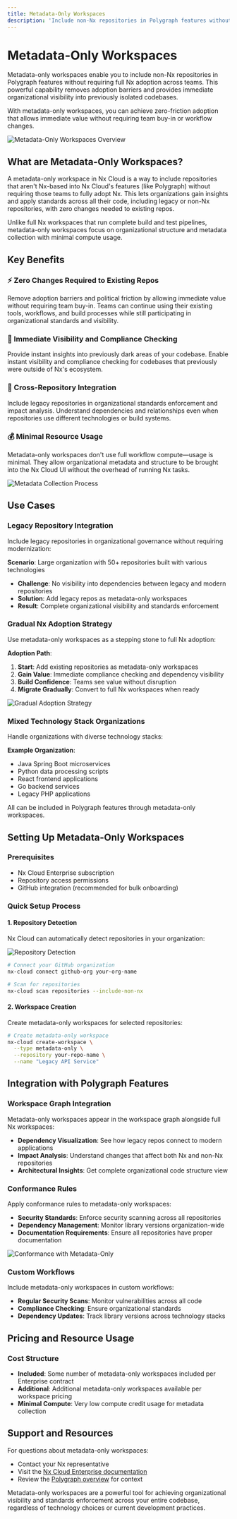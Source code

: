 ```yaml
---
title: Metadata-Only Workspaces
description: 'Include non-Nx repositories in Polygraph features without requiring full Nx adoption. Enable zero-friction onboarding for legacy and existing repositories.'
---
```


# Metadata-Only Workspaces

Metadata-only workspaces enable you to include non-Nx repositories in Polygraph features without requiring full Nx adoption across teams. This powerful capability removes adoption barriers and provides immediate organizational visibility into previously isolated codebases.

With metadata-only workspaces, you can achieve zero-friction adoption that allows immediate value without requiring team buy-in or workflow changes.

![Metadata-Only Workspaces Overview](/docs/nx-cloud/enterprise/polygraph/screenshots/metadata-only-overview.png)

## What are Metadata-Only Workspaces?

A metadata-only workspace in Nx Cloud is a way to include repositories that aren't Nx-based into Nx Cloud's features (like Polygraph) without requiring those teams to fully adopt Nx. This lets organizations gain insights and apply standards across all their code, including legacy or non-Nx repositories, with zero changes needed to existing repos.

Unlike full Nx workspaces that run complete build and test pipelines, metadata-only workspaces focus on organizational structure and metadata collection with minimal compute usage.

## Key Benefits

### ⚡ Zero Changes Required to Existing Repos
Remove adoption barriers and political friction by allowing immediate value without requiring team buy-in. Teams can continue using their existing tools, workflows, and build processes while still participating in organizational standards and visibility.

### 👀 Immediate Visibility and Compliance Checking
Provide instant insights into previously dark areas of your codebase. Enable instant visibility and compliance checking for codebases that previously were outside of Nx's ecosystem.

### 🔗 Cross-Repository Integration
Include legacy repositories in organizational standards enforcement and impact analysis. Understand dependencies and relationships even when repositories use different technologies or build systems.

### 💰 Minimal Resource Usage
Metadata-only workspaces don't use full workflow compute—usage is minimal. They allow organizational metadata and structure to be brought into the Nx Cloud UI without the overhead of running Nx tasks.

![Metadata Collection Process](/docs/nx-cloud/enterprise/polygraph/screenshots/metadata-collection-process.png)

## Use Cases

### Legacy Repository Integration
Include legacy repositories in organizational governance without requiring modernization:

**Scenario**: Large organization with 50+ repositories built with various technologies
- **Challenge**: No visibility into dependencies between legacy and modern repositories
- **Solution**: Add legacy repos as metadata-only workspaces
- **Result**: Complete organizational visibility and standards enforcement

### Gradual Nx Adoption Strategy
Use metadata-only workspaces as a stepping stone to full Nx adoption:

**Adoption Path**:
1. **Start**: Add existing repositories as metadata-only workspaces
2. **Gain Value**: Immediate compliance checking and dependency visibility
3. **Build Confidence**: Teams see value without disruption
4. **Migrate Gradually**: Convert to full Nx workspaces when ready

![Gradual Adoption Strategy](/docs/nx-cloud/enterprise/polygraph/screenshots/gradual-adoption-strategy.png)

### Mixed Technology Stack Organizations
Handle organizations with diverse technology stacks:

**Example Organization**:
- Java Spring Boot microservices
- Python data processing scripts
- React frontend applications
- Go backend services
- Legacy PHP applications

All can be included in Polygraph features through metadata-only workspaces.

## Setting Up Metadata-Only Workspaces

### Prerequisites
- Nx Cloud Enterprise subscription
- Repository access permissions
- GitHub integration (recommended for bulk onboarding)

### Quick Setup Process

#### 1. Repository Detection
Nx Cloud can automatically detect repositories in your organization:

![Repository Detection](/docs/nx-cloud/enterprise/polygraph/screenshots/repository-detection.png)

```bash
# Connect your GitHub organization
nx-cloud connect github-org your-org-name

# Scan for repositories
nx-cloud scan repositories --include-non-nx
```

#### 2. Workspace Creation
Create metadata-only workspaces for selected repositories:

```bash
# Create metadata-only workspace
nx-cloud create-workspace \
  --type metadata-only \
  --repository your-repo-name \
  --name "Legacy API Service"
```

## Integration with Polygraph Features

### Workspace Graph Integration
Metadata-only workspaces appear in the workspace graph alongside full Nx workspaces:

- **Dependency Visualization**: See how legacy repos connect to modern applications
- **Impact Analysis**: Understand changes that affect both Nx and non-Nx repositories
- **Architectural Insights**: Get complete organizational code structure view

### Conformance Rules
Apply conformance rules to metadata-only workspaces:

- **Security Standards**: Enforce security scanning across all repositories
- **Dependency Management**: Monitor library versions organization-wide
- **Documentation Requirements**: Ensure all repositories have proper documentation

![Conformance with Metadata-Only](/docs/nx-cloud/enterprise/polygraph/screenshots/conformance-metadata-only.png)

### Custom Workflows
Include metadata-only workspaces in custom workflows:

- **Regular Security Scans**: Monitor vulnerabilities across all code
- **Compliance Checking**: Ensure organizational standards
- **Dependency Updates**: Track library versions across technology stacks

## Pricing and Resource Usage

### Cost Structure
- **Included**: Some number of metadata-only workspaces included per Enterprise contract
- **Additional**: Additional metadata-only workspaces available per workspace pricing
- **Minimal Compute**: Very low compute credit usage for metadata collection

## Support and Resources

For questions about metadata-only workspaces:
- Contact your Nx representative
- Visit the [Nx Cloud Enterprise documentation](/enterprise)
- Review the [Polygraph overview](/ci/recipes/enterprise/polygraph/polygraph-overview) for context

Metadata-only workspaces are a powerful tool for achieving organizational visibility and standards enforcement across your entire codebase, regardless of technology choices or current development practices.
